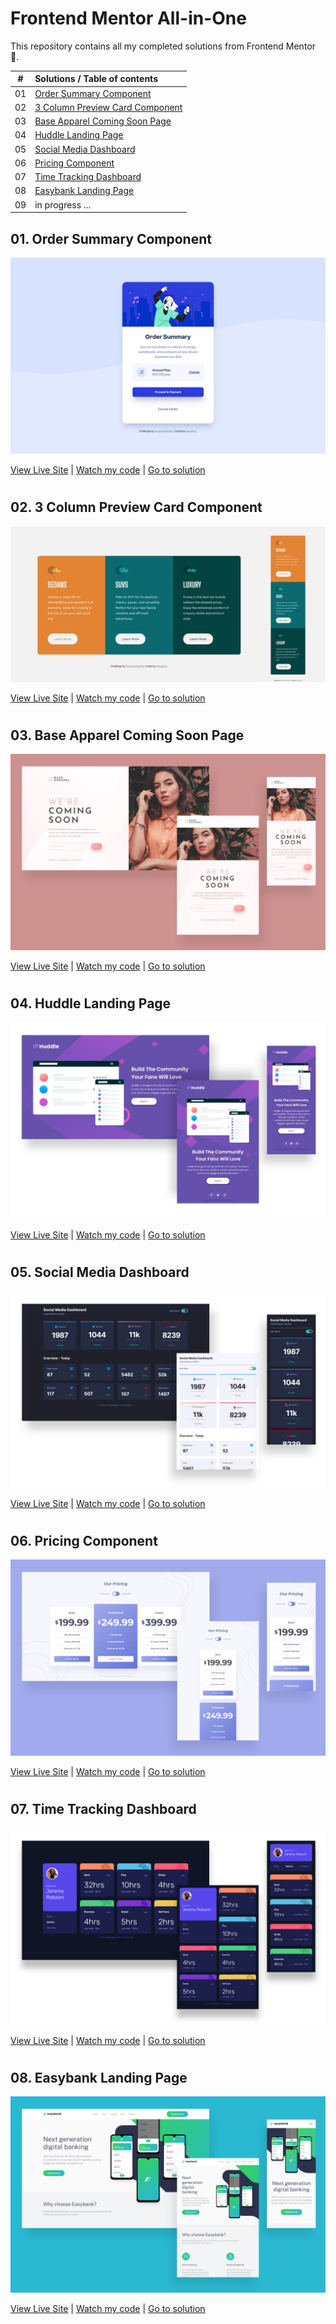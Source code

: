 # Frontend Mentor All-in-One

This repository contains all my completed solutions from Frontend Mentor :muscle:.

|  #  | Solutions / Table of contents                                          |
| :-: | :--------------------------------------------------------------------- |
| 01  | [Order Summary Component](#01-order-summary-component)                 |
| 02  | [3 Column Preview Card Component](#02-3-column-preview-card-component) |
| 03  | [Base Apparel Coming Soon Page](#03-base-apparel-coming-soon-page)     |
| 04  | [Huddle Landing Page](#04-huddle-landing-page)                         |
| 05  | [Social Media Dashboard](#05-social-media-dashboard)                   |
| 06  | [Pricing Component](#06-pricing-component)                             |
| 07  | [Time Tracking Dashboard](#07-time-tracking-dashboard)                 |
| 08  | [Easybank Landing Page](#08-easybank-landing-page)                     |
| 09  | in progress ...                                                        |

## 01. Order Summary Component

![screenshot](./assets/order-component.jpg)

[View Live Site](https://lukaszkus.github.io/order-component/) | [Watch my code](https://github.com/lukaszkus/order-component) | [Go to solution](https://www.frontendmentor.io/solutions/order-summary-component-with-sass-bem-and-gulp-nT1yovet4)

#

## 02. 3 Column Preview Card Component

![screenshot](./assets/3-column-component.jpg)

[View Live Site](https://lukaszkus.github.io/3-column-component/) | [Watch my code](https://github.com/lukaszkus/3-column-component) | [Go to solution](https://www.frontendmentor.io/solutions/3column-responsive-component-yij59BH8O)

#

## 03. Base Apparel Coming Soon Page

![screenshot](./assets/base-apparel-coming-soon.jpg)

[View Live Site](https://lukaszkus.github.io/base-apparel-coming-soon/) | [Watch my code](https://github.com/lukaszkus/base-apparel-coming-soon) | [Go to solution](https://www.frontendmentor.io/solutions/base-apparel-coming-soon-page-using-sass-and-vanilla-js--58UvuOfq)

#

## 04. Huddle Landing Page

![screenshot](./assets/huddle-landing-page.jpg)

[View Live Site](https://lukaszkus.github.io/huddle-landing-page/) | [Watch my code](https://github.com/lukaszkus/huddle-landing-page) | [Go to solution](https://www.frontendmentor.io/solutions/huddle-landing-page-flexbox-rwd-Ad-e-N1Vq)

#

## 05. Social Media Dashboard

![screenshot](./assets/social-media-dashboard.jpg)

[View Live Site](https://lukaszkus.github.io/social-media-dashboard/) | [Watch my code](https://github.com/lukaszkus/social-media-dashboard) | [Go to solution](https://www.frontendmentor.io/solutions/social-media-dashboard-using-sass-flexbox-js-sTVu9mnaE)

#

## 06. Pricing Component

![screenshot](./assets/pricing-component.jpg)

[View Live Site](https://lukaszkus.github.io/pricing-component/) | [Watch my code](https://github.com/lukaszkus/pricing-component) | [Go to solution](https://www.frontendmentor.io/solutions/pricing-component-with-sass-and-vanilla-js-nZ38TvfA3)

#

## 07. Time Tracking Dashboard

![screenshot](./assets/time-tracking-dashboard.jpg)

[View Live Site](https://lukaszkus.github.io/time-tracking-dashboard/) | [Watch my code](https://github.com/lukaszkus/time-tracking-dashboard) | [Go to solution](https://www.frontendmentor.io/solutions/time-tracking-dashboard-with-css-grid-v6fh02r7A)

#

## 08. Easybank Landing Page

![screenshot](./assets/easybank-landing-page.jpg)

[View Live Site](https://lukaszkus.github.io/easybank-landing-page/) | [Watch my code](https://github.com/lukaszkus/easybank-landing-page) | [Go to solution](https://www.frontendmentor.io/solutions/easybank-landing-page-using-sass-and-vanilla-js-_gXh6k8lG)
